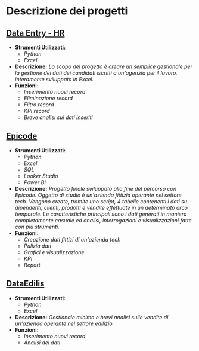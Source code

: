 # Descrizione dei progetti

## [Data Entry - HR](https://github.com/Frama91/Portfolio/tree/main/Data%20Entry%20-%20HR ' Vai al progetto')
- **Strumenti Utilizzati:**
  - *Python*
  - *Excel*
- **Descrizione:**
  *Lo scopo del progetto è creare un semplice gestionale per la gestione dei dati dei candidati iscritti a un'agenzia per il lavoro, interamente sviluppato in Excel.*
- **Funzioni:**
  - *Inserimento nuovi record*
  - *Eliminazione record*
  - *Filtro record*
  - *KPI record*
  - *Breve analisi sui dati inseriti*




## [Epicode](https://github.com/Frama91/Portfolio/tree/main/Epicode 'Vai al progetto')
- **Strumenti Utilizzati:**
  - *Python*
  - *Excel*
  - *SQL*
  - *Looker Studio*
  - *Power BI*
- **Descrizione:**
  *Progetto finale sviluppato alla fine del percorso con Epicode.
   Oggetto di studio è un'azienda fittizia operante nel settore tech. Vengono create, tramite uno script, 4 tabelle contenenti i dati su dipendenti, clienti, prodotti e vendite effettuate in un determinato arco temporale. Le caratteristiche principali sono i dati generati in maniera completamente casuale ed analisi, interrogazioni e visualizzazioni fatte con più strumenti.*
- **Funzioni:**
  - *Creazione dati fittizi di un'azienda tech*
  - *Pulizia dati*
  - *Grafici e visualizzazione*
  - *KPI*
  - *Report*


## [DataEdilis](https://github.com/Frama91/Portfolio/tree/main/DataEdilis 'Vai al progetto')
- **Strumenti Utilizzati:**
  - *Python*
  - *Excel*
- **Descrizione:**
  *Gestionale minimo e brevi analisi sulle vendite di un'azienda operante nel settore edilizio.*
- **Funzioni:**
  - *Inserimento nuovi record*
  - *Analisi dei dati*
